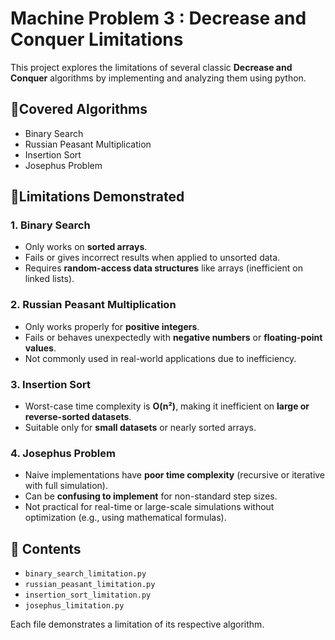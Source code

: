 # Machine Problem 3 : Decrease and Conquer Limitations

This project explores the limitations of several classic **Decrease and Conquer** algorithms by implementing and analyzing them using python.

## 📌Covered Algorithms

- Binary Search
- Russian Peasant Multiplication
- Insertion Sort
- Josephus Problem

## 💭Limitations Demonstrated

### 1. Binary Search
- Only works on **sorted arrays**.
- Fails or gives incorrect results when applied to unsorted data.
- Requires **random-access data structures** like arrays (inefficient on linked lists).

### 2. Russian Peasant Multiplication
- Only works properly for **positive integers**.
- Fails or behaves unexpectedly with **negative numbers** or **floating-point values**.
- Not commonly used in real-world applications due to inefficiency.

### 3. Insertion Sort
- Worst-case time complexity is **O(n²)**, making it inefficient on **large or reverse-sorted datasets**.
- Suitable only for **small datasets** or nearly sorted arrays.

### 4. Josephus Problem
- Naive implementations have **poor time complexity** (recursive or iterative with full simulation).
- Can be **confusing to implement** for non-standard step sizes.
- Not practical for real-time or large-scale simulations without optimization (e.g., using mathematical formulas).

## 📁 Contents

- `binary_search_limitation.py`
- `russian_peasant_limitation.py`
- `insertion_sort_limitation.py`
- `josephus_limitation.py`

Each file demonstrates a limitation of its respective algorithm.


